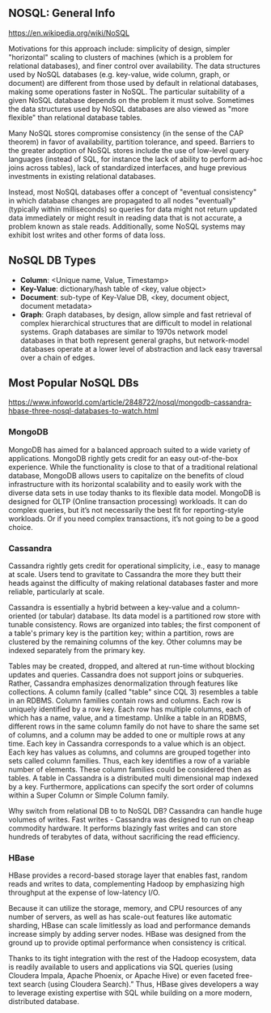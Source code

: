 ## NOSQL: General Info

https://en.wikipedia.org/wiki/NoSQL

Motivations for this approach include: simplicity of design, simpler "horizontal" scaling 
to clusters of machines (which is a problem for relational databases), and finer control 
over availability. The data structures used by NoSQL databases (e.g. key-value, wide column, 
graph, or document) are different from those used by default in relational databases, making 
some operations faster in NoSQL. The particular suitability of a given NoSQL database depends 
on the problem it must solve. Sometimes the data structures used by NoSQL databases are also 
viewed as "more flexible" than relational database tables.

Many NoSQL stores compromise consistency (in the sense of the CAP theorem) in favor of availability, 
partition tolerance, and speed. Barriers to the greater adoption of NoSQL stores include the use of 
low-level query languages (instead of SQL, for instance the lack of ability to perform ad-hoc joins 
across tables), lack of standardized interfaces, and huge previous investments in existing relational 
databases.

Instead, most NoSQL databases offer a concept of "eventual consistency" in which database changes 
are propagated to all nodes "eventually" (typically within milliseconds) so queries for data might 
not return updated data immediately or might result in reading data that is not accurate, a problem 
known as stale reads. Additionally, some NoSQL systems may exhibit lost writes and other forms 
of data loss.

## NoSQL DB Types
* **Column**: <Unique name, Value, Timestamp>
* **Key-Value**: dictionary/hash table of <key, value object>
* **Document**: sub-type of Key-Value DB, <key, document object, document metadata>
* **Graph**: Graph databases, by design, allow simple and fast retrieval of complex hierarchical structures 
that are difficult to model in relational systems. Graph databases are similar to 1970s network model 
databases in that both represent general graphs, but network-model databases operate at a lower level 
of abstraction and lack easy traversal over a chain of edges.

## Most Popular NoSQL DBs
https://www.infoworld.com/article/2848722/nosql/mongodb-cassandra-hbase-three-nosql-databases-to-watch.html

### MongoDB
MongoDB has aimed for a balanced approach suited to a wide variety of applications. 
MongoDB rightly gets credit for an easy out-of-the-box experience.
While the functionality is close to that of a traditional relational database, 
MongoDB allows users to capitalize on the benefits of cloud infrastructure with 
its horizontal scalability and to easily work with the diverse data sets in use 
today thanks to its flexible data model.
MongoDB is designed for OLTP (Online transaction processing) workloads. It can do complex queries, but it’s not 
necessarily the best fit for reporting-style workloads. Or if you need complex 
transactions, it’s not going to be a good choice. 

### Cassandra
Cassandra rightly gets credit for operational simplicity, i.e., easy to manage at scale.
Users tend to gravitate to Cassandra the more they butt their heads against the difficulty 
of making relational databases faster and more reliable, particularly at scale.


Cassandra is essentially a hybrid between a key-value and a column-oriented (or tabular) database. Its data model is 
a partitioned row store with tunable consistency. Rows are organized into tables; the first component of 
a table's primary key is the partition key; within a partition, rows are clustered by the remaining columns 
of the key. Other columns may be indexed separately from the primary key.

Tables may be created, dropped, and altered at run-time without blocking updates and queries.
Cassandra does not support joins or subqueries. Rather, Cassandra emphasizes denormalization 
through features like collections. A column family (called "table" since CQL 3) resembles a table 
in an RDBMS. Column families contain rows and columns. Each row is uniquely identified by a row key. 
Each row has multiple columns, each of which has a name, value, and a timestamp. Unlike a table in 
an RDBMS, different rows in the same column family do not have to share the same set of columns, 
and a column may be added to one or multiple rows at any time. Each key in Cassandra corresponds 
to a value which is an object. Each key has values as columns, and columns are grouped together 
into sets called column families. Thus, each key identifies a row of a variable number of elements. 
These column families could be considered then as tables. A table in Cassandra is a distributed 
multi dimensional map indexed by a key. Furthermore, applications can specify the sort order of 
columns within a Super Column or Simple Column family.

Why switch from relational DB to to NoSQL DB? Cassandra can handle huge volumes of writes.
Fast writes - Cassandra was designed to run on cheap commodity hardware. It performs blazingly 
fast writes and can store hundreds of terabytes of data, without sacrificing the read efficiency.

### HBase
HBase provides a record-based storage layer that enables fast, random reads and writes to data, 
complementing Hadoop by emphasizing high throughput at the expense of low-latency I/O.

Because it can utilize the storage, memory, and CPU resources of any number of servers, 
as well as has scale-out features like automatic sharding, HBase can scale limitlessly 
as load and performance demands increase simply by adding server nodes. HBase was 
designed from the ground up to provide optimal performance when consistency is critical.

Thanks to its tight integration with the rest of the Hadoop ecosystem, data is readily 
available to users and applications via SQL queries (using Cloudera Impala, Apache Phoenix, 
or Apache Hive) or even faceted free-text search (using Cloudera Search).” Thus, HBase 
gives developers a way to leverage existing expertise with SQL while building on 
a more modern, distributed database.
